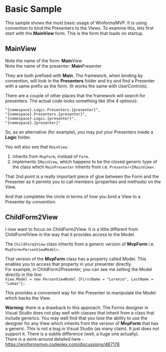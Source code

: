 # Basic Sample #
This sample shows the most basic usage of WinformsMVP. It is using convention to bind the Presenters to the Views. To examine this, lets first start with the **MainView** form. This is the form that loads on startup.

## MainView ##
Note the name of the form: **Main**View  
Note the name of the presenter: **Main**Presenter

They are both prefixed with **Main**. The framework, when binding by convention, will look in the **Presenters** folder and try and find a Presenter with a same prefix as the form. (It works the same with UserControls).

There are a couple of other places that the framework will search for presenters. The actual code looks something like (the 4 options):
 
    "{namespace}.Logic.Presenters.{presenter}",
    "{namespace}.Presenters.{presenter}",
    "{namespace}.Logic.{presenter}",
    "{namespace}.{presenter}" 

So, as an alternative (for example), you may put your Presenters inside a **Logic** folder.

You will also see that `MainView`:  
1. inherits from `MvpForm`, instead of `Form`.   
2. implements `IMainView`, which happens to be the closed generic type of the class which `MainPresenter` inherits from i.e. `Presenter<IMainView>`.   

That 2nd point is a really important piece of glue between the Form and the Presenter as it permits you to call members (properties and methods) on the View. 

And that completes the circle in terms of how you bind a View to a Presenter *by convention*.

## ChildForm2View ##
I now want to focus on ChildForm2View. It is a little different from ChildForm1View in the way that it provides access to the Model.  

The `ChildForm2View` class inherits from a generic version of **MvpForm** i.e. `MvpForm<PersonViewModel>`.  
  
That version of the **MvpForm** class has a property called Model. This enables you to access that property in your presenter directly.  
For example, in ChildForm2Presenter, you can see me setting the Model directly in the line:  
```View.Model = new PersonViewModel {FirstName = "Lorenzo", LastName = "Lamas"};```  

This provides a convenient way for the Presenter to manipulate the Model which backs the View.

**Warning:** there is a drawback to this approach. The Forms designer in Visual Studio does not play well with classes that inherit from a class that include generics. You may well find that you lose the ability to use the designer for any View which inherits from the version of **MvpForm** that has a generic. This is not a bug in Visual Studio (as many claim). It just does not support it. There is a subtle difference (well, a huge one actually).  
There is a work-around detailed here - https://winformsmvp.codeplex.com/discussions/467178    
    
 
 

